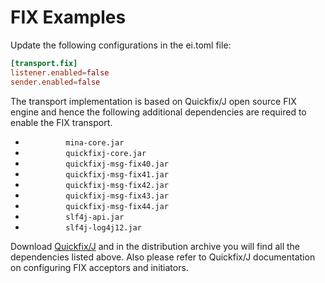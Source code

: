 # FIX Examples

Update the following configurations in the ei.toml file:

```toml
[transport.fix]
listener.enabled=false
sender.enabled=false
```

The transport implementation is based on Quickfix/J open source FIX engine and hence the following additional dependencies are required to enable the FIX transport.

-   `          mina-core.jar         `
-   `          quickfixj-core.jar         `
-   `          quickfixj-msg-fix40.jar         `
-   `          quickfixj-msg-fix41.jar         `
-   `          quickfixj-msg-fix42.jar         `
-   `          quickfixj-msg-fix43.jar         `
-   `          quickfixj-msg-fix44.jar         `
-   `          slf4j-api.jar         `
-   `          slf4j-log4j12.jar         `

Download [Quickfix/J](https://www.quickfixj.org/) and in the
distribution archive you will find all the dependencies listed above.
Also please refer to Quickfix/J documentation on configuring FIX
acceptors and initiators.